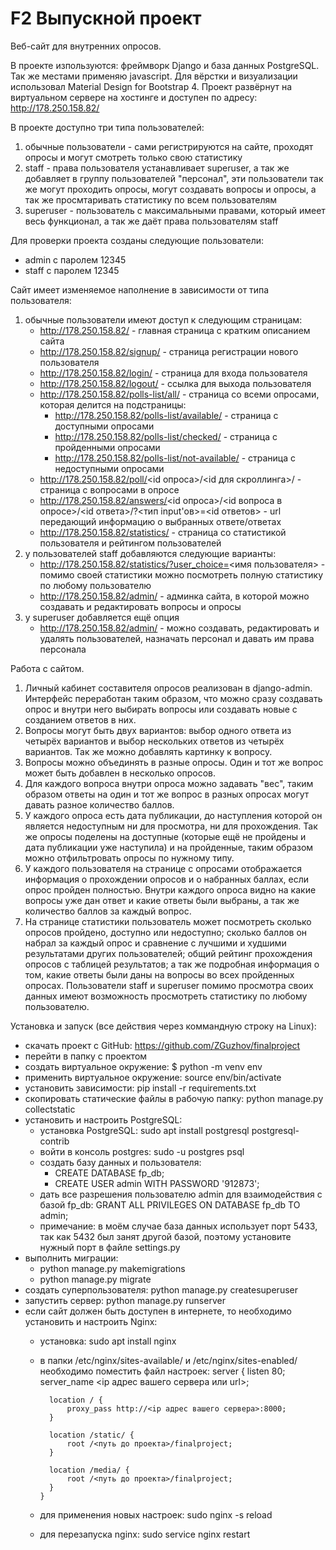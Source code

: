 # F2 Выпускной проект 
Веб-сайт для внутренних опросов.

В проекте изпользуются: фреймворк Django и база данных PostgreSQL. Так же местами применяю javascript. 
Для вёрстки и визуализации использовал Material Design for Bootstrap 4.
Проект развёрнут на виртуальном сервере на хостинге и доступен по адресу: http://178.250.158.82/

В проекте доступно три типа пользователей:
1. обычные пользователи - сами регистрируются на сайте, проходят опросы и могут смотреть только свою статистику
2. staff - права пользователя устанавливает superuser, а так же добавляет в группу пользователей "персонал", эти пользователи так же могут проходить опросы, могут создавать вопросы и опросы, а так же просмтаривать статистику по всем пользователям
3. superuser - пользователь с максимальными правами, который имеет весь функционал, а так же даёт права пользователям staff

Для проверки проекта созданы следующие пользователи:
- admin с паролем 12345
- staff с паролем 12345

Сайт имеет изменяемое наполнение в зависимости от типа пользователя:
1. обычные пользователи имеют доступ к следующим страницам:
    - http://178.250.158.82/ - главная страница с кратким описанием сайта
    - http://178.250.158.82/signup/ - страница регистрации нового пользователя
    - http://178.250.158.82/login/ - страница для входа пользователя
    - http://178.250.158.82/logout/ - ссылка для выхода пользователя
    - http://178.250.158.82/polls-list/all/ - страница со всеми опросами, которая делится на подстраницы:
        - http://178.250.158.82/polls-list/available/ - страница с доступными опросами
        - http://178.250.158.82/polls-list/checked/ - страница с пройденными опросами
        - http://178.250.158.82/polls-list/not-available/ - страница с недоступными опросами
    - http://178.250.158.82/poll/<id опроса>/<id для скроллинга>/ - страница с вопросами в опросе
    - http://178.250.158.82/answers/<id опроса>/<id вопроса в опросе>/<id ответа>/?<тип input'ов>=<id ответов> - url передающий информацию о выбранных ответе/ответах
    - http://178.250.158.82/statistics/ - страница со статистикой пользователя и рейтингом пользователей
2. у пользователей staff добавляются следующие варианты:
    - http://178.250.158.82/statistics/?user_choice=<имя пользователя> - помимо своей статистики можно посмотреть полную статистику по любому пользователю
    - http://178.250.158.82/admin/ - админка сайта, в которой можно создавать и редактировать вопросы и опросы
3. у superuser добавляется ещё опция
    - http://178.250.158.82/admin/ - можно создавать, редактировать и удалять пользователей, назначать персонал и давать им права персонала

Работа с сайтом.
1. Личный кабинет составителя опросов реализован в django-admin. Интерфейс переработан таким образом, что можно сразу создавать опрос и внутри него выбирать вопросы или создавать новые с созданием ответов в них.
2. Вопросы могут быть двух вариантов: выбор одного ответа из четырёх вариантов и выбор нескольких ответов из четырёх вариантов. Так же можно добавлять картинку к вопросу.
3. Вопросы можно объединять в разные опросы. Один и тот же вопрос может быть добавлен в несколько опросов.
4. Для каждого вопроса внутри опроса можно задавать "вес", таким образом ответы на один и тот же вопрос в разных опросах могут давать разное количество баллов.
5. У каждого опроса есть дата публикации, до наступления которой он является недоступным ни для просмотра, ни для прохождения. Так же опросы поделены на доступные (которые ещё не пройдены и дата публикации уже наступила) и на пройденные, таким образом можно отфильтровать опросы по нужному типу.
6. У каждого пользователя на странице с опросами отображается информация о прохождении опросов и о набранных баллах, если опрос пройден полностью. Внутри каждого опроса видно на какие вопросы уже дан ответ и какие ответы были выбраны, а так же количество баллов за каждый вопрос.
7. На странице статистики пользователь может посмотреть сколько опросов пройдено, доступно или недоступно; сколько баллов он набрал за каждый опрос и сравнение с лучшими и худшими результатами других пользователей; общий рейтинг прохождения опросов с таблицей результатов; а так же подробная информация о том, какие ответы были даны на вопросы во всех пройденных опросах. Пользователи staff и superuser помимо просмотра своих данных имеют возможность просмотреть статистику по любому пользователю.

Установка и запуск (все действия через коммандную строку на Linux):
- скачать проект с GitHub: https://github.com/ZGuzhov/finalproject
- перейти в папку с проектом
- создать виртуальное окружение: $ python -m venv env
- применить виртуальное окружение: source env/bin/activate
- установить зависимости: pip install -r requirements.txt 
- скопировать статические файлы в рабочую папку: python manage.py collectstatic
- установить и настроить PostgreSQL:
    - установка PostgreSQL: sudo apt install postgresql postgresql-contrib
    - войти в консоль postgres: sudo -u postgres psql
    - создать базу данных и пользователя:
        - CREATE DATABASE fp_db;
        - CREATE USER admin WITH PASSWORD '912873';
    - дать все разрешения пользователю admin для взаимодействия с базой fp_db: GRANT ALL PRIVILEGES ON DATABASE fp_db TO admin;
    - примечание: в моём случае база данных использует порт 5433, так как 5432 был занят другой базой, поэтому установите нужный порт в файле settings.py
- выполнить миграции:
    - python manage.py makemigrations
    - python manage.py migrate
- создать суперпользователя: python manage.py createsuperuser
- запустить сервер: python manage.py runserver
- если сайт должен быть доступен в интернете, то необходимо установить и настроить Nginx:
    - установка: sudo apt install nginx
    - в папки /etc/nginx/sites-available/ и /etc/nginx/sites-enabled/ необходимо поместить файл настроек:
        server {
            listen 80;
            server_name <ip адрес вашего сервера или url>;

            location / {
                proxy_pass http://<ip адрес вашего сервера>:8000;
            }

            location /static/ {
                root /<путь до проекта>/finalproject;
            }

            location /media/ {
                root /<путь до проекта>/finalproject;
            }
          }
    - для применения новых настроек: sudo nginx -s reload
    - для перезапуска nginx: sudo service nginx restart

